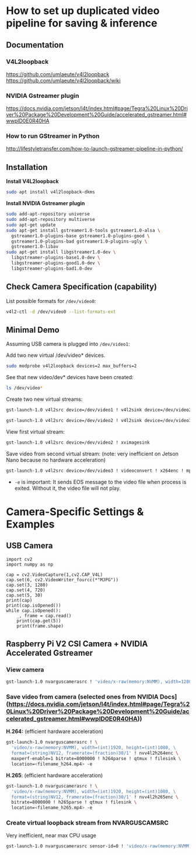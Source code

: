 # How to set up duplicated video pipeline for saving & inference


## Documentation

### V4L2loopback
https://github.com/umlaeute/v4l2loopback
https://github.com/umlaeute/v4l2loopback/wiki

### NVIDIA Gstreamer plugin
https://docs.nvidia.com/jetson/l4t/index.html#page/Tegra%20Linux%20Driver%20Package%20Development%20Guide/accelerated_gstreamer.html#wwpID0E0R40HA

### How to run GStreamer in Python
http://lifestyletransfer.com/how-to-launch-gstreamer-pipeline-in-python/

## Installation

**Install V4L2loopback**
```bash
sudo apt install v4l2loopback-dkms
```

**Install NVIDIA Gstreamer plugin**
```bash
sudo add-apt-repository universe
sudo add-apt-repository multiverse
sudo apt-get update
sudo apt-get install gstreamer1.0-tools gstreamer1.0-alsa \
  gstreamer1.0-plugins-base gstreamer1.0-plugins-good \
  gstreamer1.0-plugins-bad gstreamer1.0-plugins-ugly \
  gstreamer1.0-libav
sudo apt-get install libgstreamer1.0-dev \
  libgstreamer-plugins-base1.0-dev \
  libgstreamer-plugins-good1.0-dev \
  libgstreamer-plugins-bad1.0-dev
```

## Check Camera Specification (capability)

List possible formats for `/dev/video0`:
```bash
v4l2-ctl -d /dev/video0 --list-formats-ext
```

## Minimal Demo

Assuming USB camera is plugged into `/dev/video1`:

Add two new virtual /dev/video* devices.
```bash
sudo modprobe v4l2loopback devices=2 max_buffers=2
```

See that new video/dev* devices have been created:
```bash
ls /dev/video*
```

Create two new virtual streams:
```bash
gst-launch-1.0 v4l2src device=/dev/video1 ! v4l2sink device=/dev/video2
```
```bash
gst-launch-1.0 v4l2src device=/dev/video2 ! v4l2sink device=/dev/video3
```

View first virtual stream:
```bash
gst-launch-1.0 v4l2src device=/dev/video2 ! xvimagesink
```
Save video from second virtual stream: (note: very inefficient on Jetson Nano because no hardware acceleration)
```bash
gst-launch-1.0 v4l2src device=/dev/video3 ! videoconvert ! x264enc ! mp4mux ! filesink location=/home/dwight/Videos/test-gst.mp4 -e
```
+ `-e` is important: It sends EOS message to the video file when process is exited. Without it, the video file will not play.

# Camera-Specific Settings & Examples

## USB Camera
```python3
import cv2
import numpy as np

cap = cv2.VideoCapture(1,cv2.CAP_V4L)
cap.set(6, cv2.VideoWriter_fourcc(*"MJPG"))
cap.set(3, 1280)
cap.set(4, 720)
cap.set(5, 30)
print(cap)
print(cap.isOpened())
while cap.isOpened():
    _, frame = cap.read()
    print(cap.get(5))
    print(frame.shape)
```



## Raspberry Pi V2 CSI Camera + NVIDIA Accelerated Gstreamer

### View camera
```bash
gst-launch-1.0 nvarguscamerasrc ! 'video/x-raw(memory:NVMM), width=1280, height=720, framerate=60/1, format=NV12' ! nvvidconv flip-method=0 ! 'video/x-raw, width=960, height=616' ! nvvidconv ! nvegltransform ! nveglglessink -e
```
### Save video from camera (selected ones from NVIDIA Docs](https://docs.nvidia.com/jetson/l4t/index.html#page/Tegra%20Linux%20Driver%20Package%20Development%20Guide/accelerated_gstreamer.html#wwpID0E0R40HA))

**H.264:** (efficient hardware acceleration)
```bash
gst-launch-1.0 nvarguscamerasrc ! \
  'video/x-raw(memory:NVMM), width=(int)1920, height=(int)1080, \
  format=(string)NV12, framerate=(fraction)30/1' ! nvv4l2h264enc \
  maxperf-enable=1 bitrate=8000000 ! h264parse ! qtmux ! filesink \
  location=<filename_h264.mp4> -e
  ```

**H.265**: (efficient hardware acceleration)
```bash
gst-launch-1.0 nvarguscamerasrc ! \
  'video/x-raw(memory:NVMM), width=(int)1920, height=(int)1080, \
  format=(string)NV12, framerate=(fraction)30/1' ! nvv4l2h265enc \
  bitrate=8000000 ! h265parse ! qtmux ! filesink \
  location=<filename_h265.mp4> -e
  ```

### Create virtual loopback stream from NVARGUSCAMSRC

Very inefficient, near max CPU usage
```bash 
gst-launch-1.0 nvarguscamerasrc sensor-id=0 ! 'video/x-raw(memory:NVMM), width=1920, height=1080, framerate=30/1' ! nvvidconv ! 'video/x-raw(memory:NVMM), width=1920, height=1080, framerate=30/1, format=I420' ! nvvidconv output-buffers=4 ! 'video/x-raw, width=1920, height=1080, framerate=30/1, format=UYVY' ! identity drop-allocation=true ! v4l2sink device=/dev/video1
```
